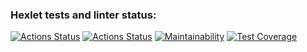 ### Hexlet tests and linter status:
[![Actions Status](https://github.com/d1z3d/java-project-78/actions/workflows/hexlet-check.yml/badge.svg)](https://github.com/d1z3d/java-project-78/actions) [![Actions Status](https://github.com/d1z3d/java-project-78/actions/workflows/main.yml/badge.svg)](https://github.com/d1z3d/java-project-78/actions) [![Maintainability](https://api.codeclimate.com/v1/badges/639b97fc31cbd676897a/maintainability)](https://codeclimate.com/github/d1z3d/java-project-78/maintainability) [![Test Coverage](https://api.codeclimate.com/v1/badges/639b97fc31cbd676897a/test_coverage)](https://codeclimate.com/github/d1z3d/java-project-78/test_coverage)
